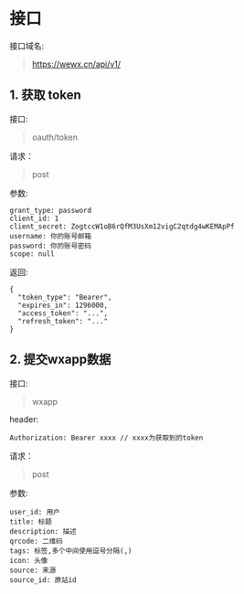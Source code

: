 # 接口

接口域名:
> https://wewx.cn/api/v1/

## 1. 获取 token

接口:
> oauth/token

请求：
> post

参数:

    grant_type: password
    client_id: 1
    client_secret: ZogtccW1oB6rQfM3UsXm12vigC2qtdg4wKEMApPf
    username: 你的账号邮箱
    password: 你的账号密码
    scope: null

返回:

    {
      "token_type": "Bearer",
      "expires_in": 1296000,
      "access_token": "...",
      "refresh_token": "..."
    }

## 2. 提交wxapp数据

接口:
> wxapp

header:

    Authorization: Bearer xxxx // xxxx为获取到的token

请求：
> post

参数:

    user_id: 用户
    title: 标题
    description: 描述
    qrcode: 二维码
    tags: 标签,多个中间使用逗号分隔(,)
    icon: 头像
    source: 来源
    source_id: 原站id
